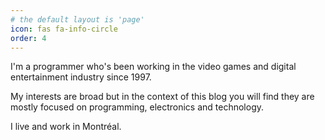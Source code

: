 ```yaml
---
# the default layout is 'page'
icon: fas fa-info-circle
order: 4
---
```


I'm a programmer who's been working in the video games and digital entertainment industry since 1997.

My interests are broad but in the context of this blog you will find they are mostly focused on programming, electronics and technology.

I live and work in Montréal.
